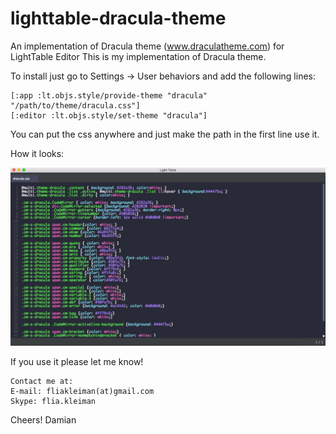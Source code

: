 # lighttable-dracula-theme
An implementation of Dracula theme (www.draculatheme.com) for LightTable Editor
This is my implementation of Dracula theme. 

To install just go to Settings -> User behaviors and add the following lines:
```
[:app :lt.objs.style/provide-theme "dracula" "/path/to/theme/dracula.css"]
[:editor :lt.objs.style/set-theme "dracula"]
```
You can put the css anywhere and just make the path in the first line use it.

How it looks:

![alt tag](images/dracula.jpg)

If you use it please let me know!

```
Contact me at: 
E-mail: fliakleiman(at)gmail.com
Skype: flia.kleiman
```

Cheers!
Damian

